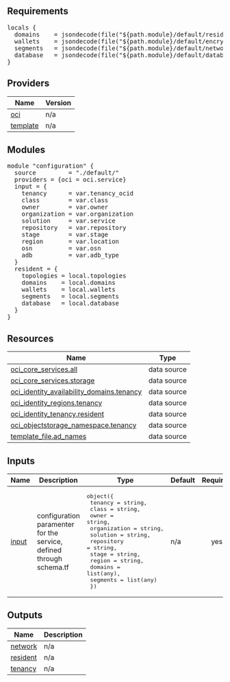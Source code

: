 ## Requirements

<pre>locals {
  domains    = jsondecode(file("${path.module}/default/resident/domains.json"))
  wallets    = jsondecode(file("${path.module}/default/encryption/wallets.json"))
  segments   = jsondecode(file("${path.module}/default/network/segments.json"))
  database   = jsondecode(file("${path.module}/default/database/adb.json"))
}</pre>

## Providers

| Name | Version |
|------|---------|
| <a name="provider_oci"></a> [oci](#provider\_oci) | n/a |
| <a name="provider_template"></a> [template](#provider\_template) | n/a |

## Modules

<pre>module "configuration" {
  source         = "./default/"
  providers = {oci = oci.service}
  input = {
    tenancy      = var.tenancy_ocid
    class        = var.class
    owner        = var.owner
    organization = var.organization
    solution     = var.service
    repository   = var.repository
    stage        = var.stage
    region       = var.location
    osn          = var.osn
    adb          = var.adb_type
  }
  resident = {
    topologies = local.topologies
    domains    = local.domains
    wallets    = local.wallets
    segments   = local.segments
    database   = local.database
  }
}</pre>

## Resources

| Name | Type |
|------|------|
| [oci_core_services.all](https://registry.terraform.io/providers/oracle/oci/latest/docs/data-sources/core_services) | data source |
| [oci_core_services.storage](https://registry.terraform.io/providers/oracle/oci/latest/docs/data-sources/core_services) | data source |
| [oci_identity_availability_domains.tenancy](https://registry.terraform.io/providers/oracle/oci/latest/docs/data-sources/identity_availability_domains) | data source |
| [oci_identity_regions.tenancy](https://registry.terraform.io/providers/oracle/oci/latest/docs/data-sources/identity_regions) | data source |
| [oci_identity_tenancy.resident](https://registry.terraform.io/providers/oracle/oci/latest/docs/data-sources/identity_tenancy) | data source |
| [oci_objectstorage_namespace.tenancy](https://registry.terraform.io/providers/oracle/oci/latest/docs/data-sources/objectstorage_namespace) | data source |
| [template_file.ad_names](https://registry.terraform.io/providers/hashicorp/template/latest/docs/data-sources/file) | data source |

## Inputs

| Name | Description | Type | Default | Required |
|------|-------------|------|---------|:--------:|
| <a name="input_input"></a> [input](#input\_input) | configuration paramenter for the service, defined through schema.tf | <pre>object({<br>        tenancy      = string,<br>        class        = string,<br>        owner        = string,<br>        organization = string,<br>        solution     = string,<br>        repository   = string,<br>        stage        = string,<br>        region       = string,<br>        domains      = list(any),<br>        segments     = list(any)<br>    })</pre> | n/a | yes |

## Outputs

| Name | Description |
|------|-------------|
| <a name="output_network"></a> [network](#output\_network) | n/a |
| <a name="output_resident"></a> [resident](#output\_resident) | n/a |
| <a name="output_tenancy"></a> [tenancy](#output\_tenancy) | n/a |
